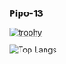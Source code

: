### Pipo-13

[![trophy](https://github-profile-trophy.vercel.app/?username=pipo-13&theme=onedark)](https://github.com/pipo-13/github-profile-trophy)

![Top Langs](https://github-readme-stats.vercel.app/api/top-langs/?username=pipo-13&size_weight=0.5&count_weight=0.5)

